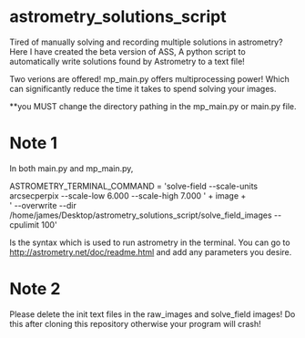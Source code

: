 # astrometry_solutions_script
Tired of manually solving and recording multiple solutions in astrometry? Here I have created the beta version of ASS,
A python script to automatically write solutions found by Astrometry to a text file!

Two verions are offered! mp_main.py offers multiprocessing power! Which can significantly reduce the time it takes to spend solving your images.


**you MUST change the directory pathing in the mp_main.py or main.py file.


# Note 1
In both main.py and mp_main.py,     

ASTROMETRY_TERMINAL_COMMAND = 'solve-field --scale-units arcsecperpix --scale-low 6.000 --scale-high 7.000 ' + image +\
                    ' --overwrite --dir /home/james/Desktop/astrometry_solutions_script/solve_field_images --cpulimit 100'

Is the syntax which is used to run astrometry in the terminal. You can go to http://astrometry.net/doc/readme.html and add any parameters you desire.

# Note 2
Please delete the init text files in the raw_images and solve_field images! Do this after cloning this repository otherwise your program will crash!
